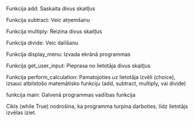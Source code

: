 Funkcija add:
Saskaita divus skaitļus


Funkcija subtract:
Veic atņemšanu


Funkcija multiply:
Reizina divus skaitļus


Funkcija divide:
Veic dalīšanu


Funkcija display_menu:
Izvada ekrānā programmas



Funkcija get_user_input:
Pieprasa no lietotāja divus skaitļus



Funkcija perform_calculation:
Pamatojoties uz lietotāja izvēli (choice), izsauc atbilstošo matemātisko funkciju (add, subtract, multiply, vai divide)


funkcija main:
Galvenā programmas vadības funkcija



Cikls (while True) nodrošina, ka programma turpina darboties, līdz lietotājs izvēlas iziet.

